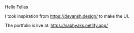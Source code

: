 Hello Fellas

I took inspiration from https://devansh.design/ to make the UI.

The portfolio is live at: https://sabhyaks.netlify.app/

